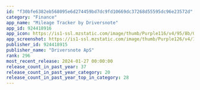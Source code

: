 ```yaml
---
id: "f30bfe6382eb568095e6d274459bd7dc9fd10669dc37268d55595dc96e23572d"
category: "Finance"
app_name: "Mileage Tracker by Driversnote"
app_id: 924418916
app_icon: https://is1-ssl.mzstatic.com/image/thumb/Purple116/v4/95/8b/0f/958b0f23-fd5d-58d7-0d1f-b9fa1b6bb7ca/AppIcon-1x_U007emarketing-0-6-0-85-220-0.png/1024x1024bb.png
app_screenshot: https://is1-ssl.mzstatic.com/image/thumb/Purple126/v4/14/59/79/145979a4-4523-d8f6-6222-3e8b0c7bbbb1/972a2744-a598-48a9-952e-23b8f98d5a76_1-6.5.jpg/1242x2688bb.png
publisher_id: 924418915
publisher_name: "Driversnote ApS"
rank: 296
most_recent_release: 2024-01-27 00:00:00
release_count_in_past_year: 37
release_count_in_past_year_category: 20
release_count_in_past_year_top_in_category: 28
---
```

